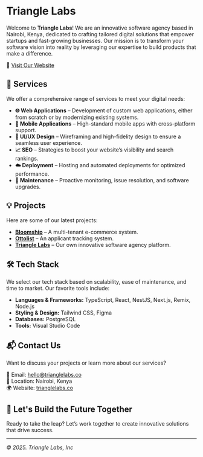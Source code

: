 # Triangle Labs

Welcome to **Triangle Labs**! We are an innovative software agency based in Nairobi, Kenya, dedicated to crafting tailored digital solutions that empower startups and fast-growing businesses. Our mission is to transform your software vision into reality by leveraging our expertise to build products that make a difference.  

🔗 [Visit Our Website](https://trianglelabs.co)

## 🚀 Services

We offer a comprehensive range of services to meet your digital needs:

- **🌐 Web Applications** – Development of custom web applications, either from scratch or by modernizing existing systems.  
- **📱 Mobile Applications** – High-standard mobile apps with cross-platform support.  
- **🎨 UI/UX Design** – Wireframing and high-fidelity design to ensure a seamless user experience.  
- **📈 SEO** – Strategies to boost your website’s visibility and search rankings.  
- **☁️ Deployment** – Hosting and automated deployments for optimized performance.  
- **🔧 Maintenance** – Proactive monitoring, issue resolution, and software upgrades.  

## 💡 Projects

Here are some of our latest projects:

- **[Bloomship](https://bloomship.co)** – A multi-tenant e-commerce system.  
- **[Ottolist](https://ottolist.co)** – An applicant tracking system.  
- **[Triangle Labs](https://trianglelabs.co/)** – Our own innovative software agency platform.  

## 🛠 Tech Stack

We select our tech stack based on scalability, ease of maintenance, and time to market. Our favorite tools include:

- **Languages & Frameworks:** TypeScript, React, NestJS, Next.js, Remix, Node.js  
- **Styling & Design:** Tailwind CSS, Figma  
- **Databases:** PostgreSQL  
- **Tools:** Visual Studio Code  

## 📬 Contact Us

Want to discuss your projects or learn more about our services?  

📧 Email: [hello@trianglelabs.co](mailto:hello@trianglelabs.co)  
📍 Location: Nairobi, Kenya  
🌍 Website: [trianglelabs.co](https://trianglelabs.co/contact?utm_source=chatgpt.com)  

## 🤝 Let's Build the Future Together  

Ready to take the leap? Let’s work together to create innovative solutions that drive success.  

---

*© 2025. Triangle Labs, Inc*  
